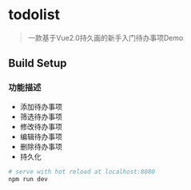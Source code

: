 # todolist

> 一款基于Vue2.0持久画的新手入门待办事项Demo

## Build Setup

### 功能描述
- 添加待办事项
- 筛选待办事项
- 修改待办事项
- 编辑待办事项
- 删除待办事项
- 持久化





``` bash
# serve with hot reload at localhost:8080
npm run dev

```


